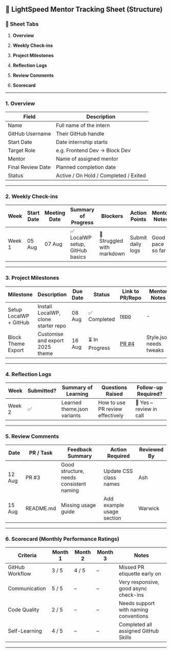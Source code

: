 ## **📄 LightSpeed Mentor Tracking Sheet (Structure)**

### **🧾 Sheet Tabs**

1. **Overview**

2. **Weekly Check-ins**

3. **Project Milestones**

4. **Reflection Logs**

5. **Review Comments**

6. **Scorecard**

---

### **1\. Overview**

| Field | Description |
| ----- | ----- |
| Name | Full name of the intern |
| GitHub Username | Their GitHub handle |
| Start Date | Date internship starts |
| Target Role | e.g. Frontend Dev → Block Dev |
| Mentor | Name of assigned mentor |
| Final Review Date | Planned completion date |
| Status | Active / On Hold / Completed / Exited |

---

### **2\. Weekly Check-ins**

| Week | Start Date | Meeting Date | Summary of Progress | Blockers | Action Points | Mentor Notes |
| ----- | ----- | ----- | ----- | ----- | ----- | ----- |
| Week 1 | 05 Aug | 07 Aug | ✅ LocalWP setup, GitHub basics | 🔸 Struggled with markdown | Submit daily logs | Good pace so far |

---

### **3\. Project Milestones**

| Milestone | Description | Due Date | Status | Link to PR/Repo | Mentor Notes |
| ----- | ----- | ----- | ----- | ----- | ----- |
| Setup LocalWP \+ GitHub | Install LocalWP, clone starter repo | 08 Aug | ✅ Completed | [repo](https://chatgpt.com/c/68907faf-ca64-8326-91b2-09001d49d6fc#) | \- |
| Block Theme Export | Customise and export 2025 theme | 16 Aug | ⏳ In Progress | [PR \#4](https://chatgpt.com/c/68907faf-ca64-8326-91b2-09001d49d6fc#) | Style.json needs tweaks |

---

### **4\. Reflection Logs**

| Week | Submitted? | Summary of Learning | Questions Raised | Follow-up Required? |
| ----- | ----- | ----- | ----- | ----- |
| Week 2 | ✅ | Learned theme.json variants | How to use PR review effectively | 🔸 Yes – review in call |

---

### **5\. Review Comments**

| Date | PR / Task | Feedback Summary | Action Required | Reviewed By |
| ----- | ----- | ----- | ----- | ----- |
| 12 Aug | PR \#3 | Good structure, needs consistent naming | Update CSS class names | Ash |
| 15 Aug | README.md | Missing usage guide | Add example usage section | Warwick |

---

### **6\. Scorecard (Monthly Performance Ratings)**

| Criteria | Month 1 | Month 2 | Month 3 | Notes |
| ----- | ----- | ----- | ----- | ----- |
| GitHub Workflow | 3 / 5 | 4 / 5 | – | Missed PR etiquette early on |
| Communication | 5 / 5 | – | – | Very responsive, good async check-ins |
| Code Quality | 2 / 5 | – | – | Needs support with naming conventions |
| Self-Learning | 4 / 5 | – | – | Completed all assigned GitHub Skills |

---
